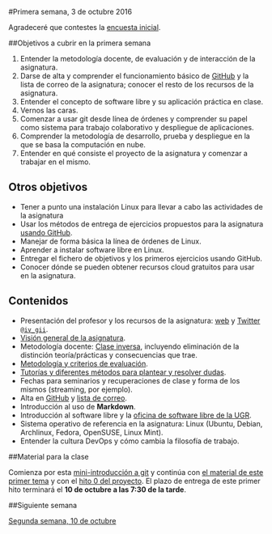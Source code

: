 #Primera semana, 3 de octubre 2016

Agradeceré que contestes la [encuesta inicial](https://docs.google.com/forms/d/e/1FAIpQLSfAHU--1qB37pv1Qep31vFj0TVK_aWH4Cu4mNbh1yl3HMbe-g/viewform). 

##Objetivos a cubrir en la primera semana

1. Entender la metodología docente, de evaluación y de interacción de la asignatura.
2. Darse de alta y comprender el funcionamiento básico de [GitHub](https://github.com) y la lista de correo de la asignatura; conocer el resto de los recursos de la asignatura.
2. Entender el concepto de software libre y su aplicación práctica en clase.
3. Vernos las caras.
4. Comenzar a usar git desde línea de órdenes y comprender su papel como sistema para trabajo colaborativo y despliegue de aplicaciones.
5. Comprender la metodología de desarrollo, prueba y despliegue en la que se basa la computación en nube.
6. Entender en qué consiste el proyecto de la asignatura y comenzar a
trabajar en el mismo.

## Otros objetivos
* Tener a punto una instalación Linux para llevar a cabo las actividades de la asignatura
* Usar los métodos de entrega de ejercicios propuestos para la asignatura [usando GitHub](../ejercicios/README.md). 
* Manejar de forma básica la línea de órdenes de Linux.
* Aprender a instalar software libre en Linux.
* Entregar el fichero de objetivos y los primeros ejercicios usando
  GitHub.
* Conocer dónde se pueden obtener recursos cloud gratuitos para usar
  en la asignatura. 

## Contenidos 

* Presentación del profesor y los recursos de la asignatura: [web](http://jj.github.io/CC) y [Twitter `@iv_gii`](http://twitter.com/iv_gii).
* [Visión general de la asignatura](http://masteres.ugr.es/ing-informatica/pages/info_academica/guias/guiasdocentes).
* Metodología docente: [Clase inversa](https://es.wikipedia.org/wiki/Aula_invertida), incluyendo eliminación de la distinción teoría/prácticas y consecuencias que trae.
* [Metodología y criterios de evaluación](../Metodología_y_criterios_de_evaluación.md).
* [Tutorías y diferentes métodos para plantear y resolver dudas](/issues).
* Fechas para seminarios y recuperaciones de clase y forma de los mismos (streaming, por ejemplo).
* Alta en [GitHub](http://github.com) y [lista de correo](https://groups.google.com/d/forum/cc-ugr-2016).
* Introducción al uso de **Markdown**.
* Introducción al software libre y la [oficina de software libre de la UGR](http://osl.ugr.es).
* Sistema operativo de referencia en la asignatura: Linux (Ubuntu, Debian, Archlinux, Fedora, OpenSUSE, Linux Mint).
* Entender la cultura DevOps y cómo cambia la filosofía de trabajo.

##Material para la clase

Comienza por esta
[mini-introducción a git](http://mini-git.github.io/) y continúa con
[el material de este primer tema](http://jj.github.io/CC/documentos/temas/Desarrollo_basado_en_pruebas)
y con el [hito 0 del proyecto](http://jj.github.io/CC/documentos/proyecto/0.Repositorio). El plazo de entrega de este primer hito terminará el **10 de octubre a las 7:30 de la tarde**. 

##Siguiente semana

[Segunda semana, 10 de octubre ](2-semana.md)
